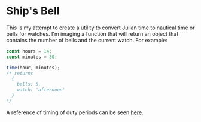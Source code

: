 # Ship's Bell

This is my attempt to create a utility to convert Julian time to nautical time or bells for watches. I'm imaging a function that will return an object that contains the number of bells and the current watch. For example:

```js
const hours = 14;
const minutes = 30;

time(hour, minutes);
/* returns
  {
    bells: 5,
    watch: 'afternoon'
  }
*/
```

A reference of timing of duty periods can be seen [here](https://en.wikipedia.org/wiki/Ship%27s_bell#Timing_of_duty_periods).
